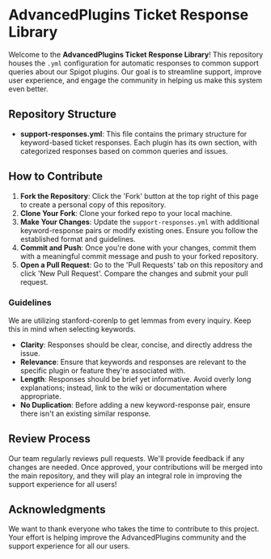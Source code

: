 # AdvancedPlugins Ticket Response Library

Welcome to the **AdvancedPlugins Ticket Response Library**! This repository houses the `.yml` configuration for automatic responses to common support queries about our Spigot plugins. Our goal is to streamline support, improve user experience, and engage the community in helping us make this system even better.

## Repository Structure

- **support-responses.yml**: This file contains the primary structure for keyword-based ticket responses. Each plugin has its own section, with categorized responses based on common queries and issues.

## How to Contribute

1. **Fork the Repository**: Click the 'Fork' button at the top right of this page to create a personal copy of this repository.
2. **Clone Your Fork**: Clone your forked repo to your local machine.
3. **Make Your Changes**: Update the `support-responses.yml` with additional keyword-response pairs or modify existing ones. Ensure you follow the established format and guidelines.
4. **Commit and Push**: Once you're done with your changes, commit them with a meaningful commit message and push to your forked repository.
5. **Open a Pull Request**: Go to the 'Pull Requests' tab on this repository and click 'New Pull Request'. Compare the changes and submit your pull request.

### Guidelines
We are utilizing stanford-corenlp to get lemmas from every inquiry. Keep this in mind when selecting keywords.
- **Clarity**: Responses should be clear, concise, and directly address the issue.
- **Relevance**: Ensure that keywords and responses are relevant to the specific plugin or feature they're associated with.
- **Length**: Responses should be brief yet informative. Avoid overly long explanations; instead, link to the wiki or documentation where appropriate.
- **No Duplication**: Before adding a new keyword-response pair, ensure there isn't an existing similar response.

## Review Process

Our team regularly reviews pull requests. We'll provide feedback if any changes are needed. Once approved, your contributions will be merged into the main repository, and they will play an integral role in improving the support experience for all users!

## Acknowledgments

We want to thank everyone who takes the time to contribute to this project. Your effort is helping improve the AdvancedPlugins community and the support experience for all our users.
